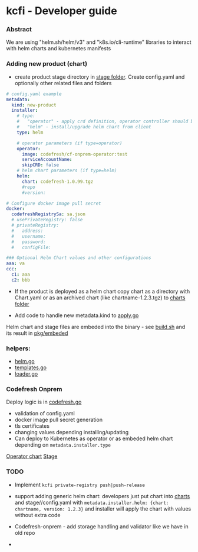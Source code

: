 # kcfi - Developer guide

### Abstract
We are using "helm.sh/helm/v3" and "k8s.io/cli-runtime" libraries to interact with helm charts and kubernetes manifests

### Adding new product (chart)
- create product stage directory in [stage folder](stage/). Create config.yaml and optionally other related files and folders
```yaml
# config.yaml example
metadata: 
  kind: new-product
  installer: 
    # type: 
    #   "operator" - apply crd definition, operator controller should be running in the cluster or kcfi code should run it
    #   "helm" - install/upgrade helm chart from client
    type: helm

    # operator parameters (if type=operator)
    operator:
      image: codefresh/cf-onprem-operator:test
      serviceAccountName:
      skipCRD: false
    # helm chart parameters (if type=helm)
    helm:
      chart: codefresh-1.0.99.tgz
      #repo
      #version:

# Configure docker image pull secret
docker:
  codefreshRegistrySa: sa.json
  # usePrivateRegistry: false
  # privateRegistry:
  #   address:
  #   username:
  #   password:
  #   configFile:

### Optional Helm Chart values and other configurations
aaa: va
ccc:
  c1: aaa
  c2: bbb
```
- If the product is deployed as a helm chart copy chart as a directory with Chart.yaml or as an archived chart (like chartname-1.2.3.tgz) to [charts folder](charts/)

- Add code to handle new metadata.kind to [apply.go](pkg/action/apply.go)

Helm chart and stage files are embeded into the binary - see [build.sh](hack/build.sh) and its result in [pkg/embeded](pkg/embeded)  

### helpers:
- [helm.go](pkg/action/helm.go)
- [templates.go](pkg/action/templates.go)
- [loader.go](pkg/charts/loader.go)

### Codefresh Onprem
Deploy logic is in [codefresh.go](pkg/apply/codefresh.go)
- validation of config.yaml
- docker image pull secret generation
- tls certificates 
- changing values depending installing/updating
- Can deploy to Kubernetes as operator or as embeded helm chart depending on `metadata.installer.type`

[Operator chart](charts/codefresh-operator)
[Stage](stage/codefresh)

### TODO
* Implement `kcfi private-registry push|push-release`

* support adding generic helm chart: developers just put chart into [charts](charts/) and stage/<new-product>/config.yaml with `metadata.installer.helm: {chart: chartname, version: 1.2.3}` and installer will apply the chart with values without extra code

* Codefresh-onprem - add storage handling and validator like we have in old repo 

* 













